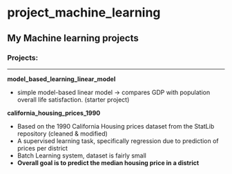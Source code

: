 # project_machine_learning
## My Machine learning projects

### Projects:
---

__model_based_learning_linear_model__ 
- simple model-based linear model -> compares GDP with population overall life satisfaction. (starter project)

__california_housing_prices_1990__ 
- Based on the 1990 California Housing prices dataset from the StatLib repository (cleaned & modified)
- A supervised learning task, specifically regression due to prediction of prices per district
- Batch Learning system, dataset is fairly small
- **Overall goal is to predict the median housing price in a district**
